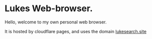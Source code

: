 <H1>Lukes Web-browser.</H1>

Hello, welcome to my own personal web browser. 

It is hosted by cloudflare pages, and uses the domain <a href="https://www.lukesearch.site">lukesearch.site</a>
